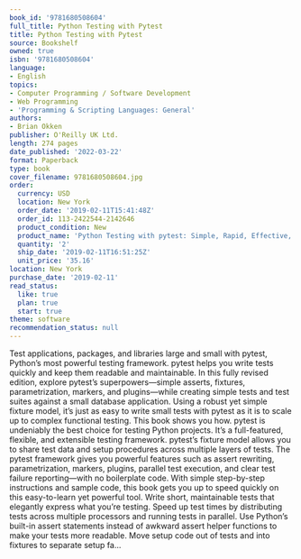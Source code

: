 ```yaml
---
book_id: '9781680508604'
full_title: Python Testing with Pytest
title: Python Testing with Pytest
source: Bookshelf
owned: true
isbn: '9781680508604'
language:
- English
topics:
- Computer Programming / Software Development
- Web Programming
- 'Programming & Scripting Languages: General'
authors:
- Brian Okken
publisher: O'Reilly UK Ltd.
length: 274 pages
date_published: '2022-03-22'
format: Paperback
type: book
cover_filename: 9781680508604.jpg
order:
  currency: USD
  location: New York
  order_date: '2019-02-11T15:41:48Z'
  order_id: 113-2422544-2142646
  product_condition: New
  product_name: 'Python Testing with pytest: Simple, Rapid, Effective, and Scalable'
  quantity: '2'
  ship_date: '2019-02-11T16:51:25Z'
  unit_price: '35.16'
location: New York
purchase_date: '2019-02-11'
read_status:
  like: true
  plan: true
  start: true
theme: software
recommendation_status: null
---
```

Test applications, packages, and libraries large and small with pytest, Python’s most powerful testing framework. pytest helps you write tests quickly and keep them readable and maintainable. In this fully revised edition, explore pytest’s superpowers—simple asserts, fixtures, parametrization, markers, and plugins—while creating simple tests and test suites against a small database application. Using a robust yet simple fixture model, it’s just as easy to write small tests with pytest as it is to scale up to complex functional testing. This book shows you how.
pytest is undeniably the best choice for testing Python projects. It’s a full-featured, flexible, and extensible testing framework. pytest’s fixture model allows you to share test data and setup procedures across multiple layers of tests. The pytest framework gives you powerful features such as assert rewriting, parametrization, markers, plugins, parallel test execution, and clear test failure reporting—with no boilerplate code.
With simple step-by-step instructions and sample code, this book gets you up to speed quickly on this easy-to-learn yet powerful tool. Write short, maintainable tests that elegantly express what you’re testing. Speed up test times by distributing tests across multiple processors and running tests in parallel. Use Python’s built-in assert statements instead of awkward assert helper functions to make your tests more readable. Move setup code out of tests and into fixtures to separate setup fa...
